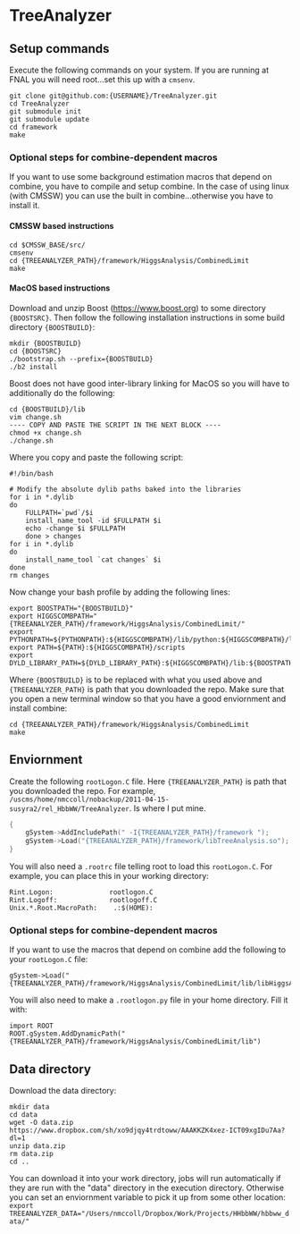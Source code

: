 # TreeAnalyzer

## Setup commands
Execute the following commands on your system. If you are running at FNAL you will need root...set this up with a `cmsenv`.


```Shell
git clone git@github.com:{USERNAME}/TreeAnalyzer.git
cd TreeAnalyzer
git submodule init
git submodule update
cd framework
make
```

### Optional steps for combine-dependent macros
If you want to use some background estimation macros that depend on combine, you have to compile and setup combine. In the case of using linux (with CMSSW) you can use the built in combine...otherwise you have to install it.

#### CMSSW based instructions
```Shell
cd $CMSSW_BASE/src/
cmsenv
cd {TREEANALYZER_PATH}/framework/HiggsAnalysis/CombinedLimit
make
```

#### MacOS based instructions
Download and unzip Boost (https://www.boost.org) to some directory `{BOOSTSRC}`. Then follow the following installation instructions in some build directory `{BOOSTBUILD}`:

```Shell
mkdir {BOOSTBUILD}
cd {BOOSTSRC}
./bootstrap.sh --prefix={BOOSTBUILD}
./b2 install
```
Boost does not have good inter-library linking for MacOS so you will have to additionally do the following:

```Shell
cd {BOOSTBUILD}/lib
vim change.sh
---- COPY AND PASTE THE SCRIPT IN THE NEXT BLOCK ----
chmod +x change.sh
./change.sh
```

Where you copy and paste the following script:

```Shell
#!/bin/bash
  
# Modify the absolute dylib paths baked into the libraries
for i in *.dylib
do
    FULLPATH=`pwd`/$i
    install_name_tool -id $FULLPATH $i
    echo -change $i $FULLPATH
    done > changes
for i in *.dylib
do
    install_name_tool `cat changes` $i
done
rm changes
```

Now change your bash profile by adding the following lines:
```Shell
export BOOSTPATH="{BOOSTBUILD}"
export HIGGSCOMBPATH="{TREEANALYZER_PATH}/framework/HiggsAnalysis/CombinedLimit/"
export PYTHONPATH=${PYTHONPATH}:${HIGGSCOMBPATH}/lib/python:${HIGGSCOMBPATH}/lib
export PATH=${PATH}:${HIGGSCOMBPATH}/scripts
export DYLD_LIBRARY_PATH=${DYLD_LIBRARY_PATH}:${HIGGSCOMBPATH}/lib:${BOOSTPATH}/lib
```

Where `{BOOSTBUILD}` is to be replaced with what you used above and `{TREEANALYZER_PATH}` is path that you downloaded the repo. Make sure that you open a new terminal window so that you have a good enviornment and install combine:

```Shell
cd {TREEANALYZER_PATH}/framework/HiggsAnalysis/CombinedLimit
make
```

## Enviornment
Create the following `rootLogon.C` file.  Here `{TREEANALYZER_PATH}` is path that you downloaded the repo. For example,  `/uscms/home/nmccoll/nobackup/2011-04-15-susyra2/rel_HbbWW/TreeAnalyzer`. Is where I put mine.

```C++
{
    gSystem->AddIncludePath(" -I{TREEANALYZER_PATH}/framework ");
    gSystem->Load("{TREEANALYZER_PATH}/framework/libTreeAnalysis.so");
}
```  

You will also need a `.rootrc` file telling root to load this `rootLogon.C`.  For example, you can place this in your working directory:  

```Shell
Rint.Logon:              rootlogon.C
Rint.Logoff:             rootlogoff.C
Unix.*.Root.MacroPath:    .:$(HOME):
```

### Optional steps for combine-dependent macros
If you want to use the macros that depend on combine add the following to your `rootLogon.C` file:

```Shell
gSystem->Load("{TREEANALYZER_PATH}/framework/HiggsAnalysis/CombinedLimit/lib/libHiggsAnalysisCombinedLimit");
```

You will also need to make a `.rootlogon.py` file in your home directory. Fill it with:

```Shell
import ROOT
ROOT.gSystem.AddDynamicPath("{TREEANALYZER_PATH}/framework/HiggsAnalysis/CombinedLimit/lib")
```

## Data directory
Download the data directory:  

```Shell
mkdir data
cd data
wget -O data.zip  https://www.dropbox.com/sh/xo9djqy4trdtoww/AAAKKZK4xez-ICT09xgIDu7Aa?dl=1
unzip data.zip
rm data.zip
cd ..
```

You can download it into your work directory, jobs will run automatically if they are run with the "data" directory in the execution directory. Otherwise you can set an enviornment variable to pick it up from some other location: `export TREEANALYZER_DATA="/Users/nmccoll/Dropbox/Work/Projects/HHbbWW/hbbww_data/"`
